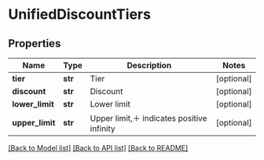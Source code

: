 # UnifiedDiscountTiers

## Properties
Name | Type | Description | Notes
------------ | ------------- | ------------- | -------------
**tier** | **str** | Tier | [optional] 
**discount** | **str** | Discount | [optional] 
**lower_limit** | **str** | Lower limit | [optional] 
**upper_limit** | **str** | Upper limit,＋ indicates positive infinity | [optional] 

[[Back to Model list]](../README.md#documentation-for-models) [[Back to API list]](../README.md#documentation-for-api-endpoints) [[Back to README]](../README.md)


